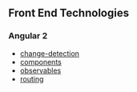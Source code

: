 ## Front End Technologies

### Angular 2

* [change-detection](https://babusuriyanarayanan.github.io/change-detection)
* [components](https://babusuriyanarayanan.github.io/components/)
* [observables](https://babusuriyanarayanan.github.io/observables/)
* [routing](https://babusuriyanarayanan.github.io/routing/)

